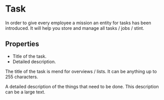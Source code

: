 # Task

In order to give every employee a mission
an entity for tasks has been introduced.
It will help you store
and manage all tasks / jobs / stint.


## Properties

- Title of the task.
- Detailed description.

The title of the task is mend for overviews / lists.
It can be anything up to 255 characters.

A detailed description of the things that need to be done.
This description can be a large text.
